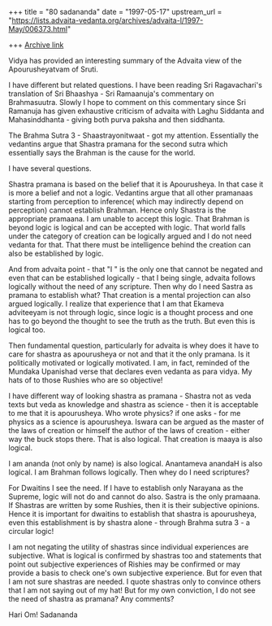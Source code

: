 +++
title = "80 sadananda"
date = "1997-05-17"
upstream_url = "https://lists.advaita-vedanta.org/archives/advaita-l/1997-May/006373.html"

+++
[Archive link](https://lists.advaita-vedanta.org/archives/advaita-l/1997-May/006373.html)

Vidya has provided an interesting summary of the Advaita view of the
Apourusheyatvam of Sruti.

I have different but related questions.  I have been reading Sri
Ragavachari's translation of Sri Bhaashya -  Sri Ramaanuja's commentary on
Brahmasuutra. Slowly I hope to comment on this commentary since Sri
Ramanuja has given exhaustive criticism of advaita with Laghu Siddanta and
Mahasinddhanta - giving both purva paksha and then siddhanta.

The Brahma Sutra 3 - Shaastrayonitwaat - got my attention.  Essentially the
vedantins argue that Shastra pramana for the second sutra which essentially
says the Brahman is the cause for the world.

I have several questions.

Shastra pramana is based on the belief that it is Apourusheya. In that case
it is more a belief and not a logic.  Vedantins argue that all other
pramanaas starting from perception to inference( which may indirectly
depend on perception) cannot establish Brahman.  Hence only Shastra is the
appropriate pramaana.  I am unable to accept this logic. That Brahman is
beyond logic is logical and can be accepted with logic. That world falls
under the category of creation can be logically argued and I do not need
vedanta for that.  That there must be intelligence behind the creation can
also be established by logic.

And from advaita point - that "I " is the only one that cannot be negated
and even that can be established logically -  that I being single, advaita
follows logically without the need of any scripture.  Then why do I need
Sastra as pramana to establish  what?  That creation is a mental projection
can also argued logically.  I realize that experience that I am that
Ekameva adviteeyam is not through logic,  since logic is a thought process
and one has to go beyond the thought to see the truth as the truth.  But
even this is logical too.

Then fundamental question, particularly for advaita is whey does it have to
care for shastra as apourusheya or not and that it the only pramana.  Is it
politically motivated or logically motivated.  I am, in fact, reminded of
the Mundaka Upanishad verse that declares even vedanta as para vidya.  My
hats of to those Rushies who are so objective!

I have different way of looking shastra as pramana - Shastra not as veda
texts but veda as knowledge and shastra as science - then it is acceptable
to me that it is apourusheya.  Who wrote physics? if one asks - for me
physics as a science is apourusheya. Iswara can be argued as the master of
the laws of creation or himself the author of the laws of creation - either
way the buck stops there.
That is also logical.  That creation is maaya is also logical.

I am ananda (not only by name) is also logical.  Anantameva anandaH is also
logical.  I am Brahman follows logically.  Then whey do I need scriptures?

For Dwaitins I see the need.  If I have to establish only Narayana as the
Supreme, logic will not do and cannot do also.  Sastra is the only
pramaana.  If Shastras are written by some Rushies, then it is their
subjective opinions.  Hence it is important for dwaitins to establish that
shastra is apourusheya, even this establishment is by shastra alone -
through Brahma sutra 3 - a circular logic!

I am not negating the utility of shastras since individual experiences are
subjective.  What is logical is confirmed by shastras too and statements
that point out subjective experiences of Rishies may  be confirmed or may
provide a basis to check one's own subjective experience.  But for even
that I am not sure shastras are needed.  I quote shastras only to convince
others that I am not saying out of my hat!  But for my own conviction, I do
not see the need of shastra as pramana?  Any comments?

Hari Om!
Sadananda


